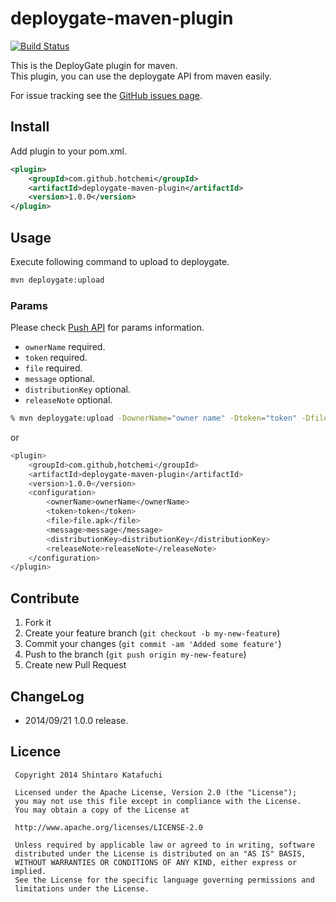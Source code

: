 deploygate-maven-plugin
=======================

[![Build Status](https://travis-ci.org/hotchemi/deploygate-maven-plugin.svg?branch=1.0.0)](https://travis-ci.org/hotchemi/deploygate-maven-plugin)

This is the DeployGate plugin for maven.  
This plugin, you can use the deploygate API from maven easily.

For issue tracking see the [GitHub issues page](https://github.com/hotchemi/deploygate-maven-plugin/issues).

## Install

Add plugin to your pom.xml.

```xml
<plugin>
    <groupId>com.github.hotchemi</groupId>
    <artifactId>deploygate-maven-plugin</artifactId>
    <version>1.0.0</version>
</plugin>
```

## Usage

Execute following command to upload to deploygate.

```sh
mvn deploygate:upload 
```

### Params

Please check [Push API](https://deploygate.com/docs/api) for params information. 

- `ownerName` required.
- `token` required.
- `file` required.
- `message` optional.
- `distributionKey` optional.
- `releaseNote` optional.

```sh
% mvn deploygate:upload -DownerName="owner name" -Dtoken="token" -Dfile="file.apk" -Dmessage="message" -DdistributionKey="distributinKey" -DreleaseNote="releaseNote"
```

or

```sh
<plugin>
    <groupId>com.github,hotchemi</groupId>
    <artifactId>deploygate-maven-plugin</artifactId>
    <version>1.0.0</version>
    <configuration>
        <ownerName>ownerName</ownerName>
        <token>token</token>
        <file>file.apk</file>
        <message>message</message>
        <distributionKey>distributionKey</distributionKey>
        <releaseNote>releaseNote</releaseNote>
    </configuration>
</plugin>
```

## Contribute

1. Fork it
2. Create your feature branch (`git checkout -b my-new-feature`)
3. Commit your changes (`git commit -am 'Added some feature'`)
4. Push to the branch (`git push origin my-new-feature`)
5. Create new Pull Request

## ChangeLog

- 2014/09/21 1.0.0 release.

## Licence

```
 Copyright 2014 Shintaro Katafuchi

 Licensed under the Apache License, Version 2.0 (the "License");
 you may not use this file except in compliance with the License.
 You may obtain a copy of the License at

 http://www.apache.org/licenses/LICENSE-2.0

 Unless required by applicable law or agreed to in writing, software
 distributed under the License is distributed on an "AS IS" BASIS,
 WITHOUT WARRANTIES OR CONDITIONS OF ANY KIND, either express or implied.
 See the License for the specific language governing permissions and
 limitations under the License.
```